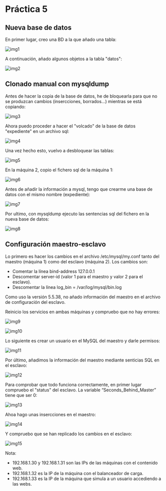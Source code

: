 # Práctica 5

## Nueva base de datos


En primer lugar, creo una BD a la que añado una tabla:

![img1](https://github.com/fjfernandez93/swap1516/blob/master/pract5/img/1.png)

A continuación, añado algunos objetos a la tabla "datos":

![img2](https://github.com/fjfernandez93/swap1516/blob/master/pract5/img/2.png)

## Clonado manual con mysqldump

Antes de hacer la copia de la base de datos, he de bloquearla para que no se produzcan cambios (insercciones, borrados...) mientras
se está copiando:

![img3](https://github.com/fjfernandez93/swap1516/blob/master/pract5/img/4.png)

Ahora puedo proceder a hacer el "volcado" de la base de datos "expediente" en un archivo sql:

![img4](https://github.com/fjfernandez93/swap1516/blob/master/pract5/img/4.png)

Una vez hecho esto, vuelvo a desbloquear las tablas:

![img5](https://github.com/fjfernandez93/swap1516/blob/master/pract5/img/5.png)


En la máquina 2, copio el fichero sql de la máquina 1:

![img6](https://github.com/fjfernandez93/swap1516/blob/master/pract5/img/6.png)

Antes de añadir la información a mysql, tengo que crearme una base de datos con el mismo nombre (expediente):

![img7](https://github.com/fjfernandez93/swap1516/blob/master/pract5/img/7.png)

Por ultimo, con mysqldump ejecuto las sentencias sql del fichero en la nueva base de datos:

![img8](https://github.com/fjfernandez93/swap1516/blob/master/pract5/img/8.png)

## Configuración maestro-esclavo

Lo primero es hacer los cambios en el archivo /etc/mysql/my.conf tanto del maestro (máquina 1) como del esclavo (máquina 2).
Los cambios son:

- Comentar la línea bind-address 127.0.0.1
- Descomentar server-id (valor 1 para el maestro y valor 2 para el esclavo).
- Descomentar la línea log_bin = /var/log/mysql/bin.log

Como uso la versión 5.5.38, no añado información del maestro en el archivo de configuración del esclavo.

Reinicio los servicios en ambas máquinas y compruebo que no hay errores:

![img9](https://github.com/fjfernandez93/swap1516/blob/master/pract5/img/9.png)

![img10](https://github.com/fjfernandez93/swap1516/blob/master/pract5/img/10.png)

Lo siguiente es crear un usuario en el MySQL del maestro y darle permisos:

![img11](https://github.com/fjfernandez93/swap1516/blob/master/pract5/img/11.png)

Por último, añadimos la información del maestro mediante senticias SQL en el esclavo:

![img12](https://github.com/fjfernandez93/swap1516/blob/master/pract5/img/12.png)

Para comprobar que todo funciona correctamente, en primer lugar compruebo el "status" del esclavo.
La variable “Seconds_Behind_Master” tiene que ser 0:

![img13](https://github.com/fjfernandez93/swap1516/blob/master/pract5/img/13.png)

Ahoa hago unas insercciones en el maestro:

![img14](https://github.com/fjfernandez93/swap1516/blob/master/pract5/img/14.png)

Y compruebo que se han replicado los cambios en el esclavo:

![img15](https://github.com/fjfernandez93/swap1516/blob/master/pract5/img/15.png)


Nota:

- 192.168.1.30 y 192.168.1.31 son las IPs de las máquinas con el contenido web.
- 192.168.1.32 es la IP de la máquina con el balanceador de carga.
- 192.168.1.33 es la IP de la máquina que simula a un usuario accediendo a las webs.
